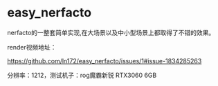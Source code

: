 # easy_nerfacto
 nerfacto的一整套简单实现,在大场景以及中小型场景上都取得了不错的效果。
 
render视频地址：

https://github.com/ln172/easy_nerfacto/issues/1#issue-1834285263

分辨率：1212，测试机子：rog魔霸新锐 RTX3060 6GB
